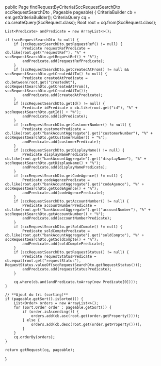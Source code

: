 public Page<SccRequestDto> findRequestByCriteria(SccRequestSearchDto sccRequestSearchDto , Pageable pageable) {
    CriteriaBuilder cb = em.getCriteriaBuilder();
    CriteriaQuery<SccRequest> cq = cb.createQuery(SccRequest.class);
    Root<SccRequest> root = cq.from(SccRequest.class);

    List<Predicate> andPredicate = new ArrayList<>();

    if (sccRequestSearchDto != null) {
        if (sccRequestSearchDto.getRequestRef() != null) {
            Predicate requestRefPredicate = cb.like(root.get("requestRef"), "%" + sccRequestSearchDto.getRequestRef() + "%");
            andPredicate.add(requestRefPredicate);
        }
        if (sccRequestSearchDto.getCreatedAtFrom() != null && sccRequestSearchDto.getCreatedAtTo() != null) {
            Predicate createdAtPredicate = cb.between(root.get("createdAt"), sccRequestSearchDto.getCreatedAtFrom(), sccRequestSearchDto.getCreatedAtTo());
            andPredicate.add(createdAtPredicate);
        }
        if (sccRequestSearchDto.getId() != null) {
            Predicate idPredicate = cb.like(root.get("id"), "%" + sccRequestSearchDto.getId() + "%");
            andPredicate.add(idPredicate);
        }
        if (sccRequestSearchDto.getCustomerNumber() != null) {
            Predicate customerPredicate = cb.like(root.get("bankAcountAggregate").get("customerNumber"), "%" + sccRequestSearchDto.getCustomerNumber() + "%");
            andPredicate.add(customerPredicate);
        }
        if (sccRequestSearchDto.getDisplayName() != null) {
            Predicate displayNamePredicate = cb.like(root.get("bankAcountAggregate").get("displayName"), "%" + sccRequestSearchDto.getDisplayName() + "%");
            andPredicate.add(displayNamePredicate);
        }
        if (sccRequestSearchDto.getCodeAgence() != null) {
            Predicate codeAgencePredicate = cb.like(root.get("bankAcountAggregate").get("codeAgence"), "%" + sccRequestSearchDto.getCodeAgence() + "%");
            andPredicate.add(codeAgencePredicate);
        }
        if (sccRequestSearchDto.getAccountNumber() != null) {
            Predicate accountNumberPredicate = cb.like(root.get("bankAcountAggregate").get("accountNumber"), "%" + sccRequestSearchDto.getAccountNumber() + "%");
            andPredicate.add(accountNumberPredicate);
        }
        if (sccRequestSearchDto.getSoldCompte() != null) {
            Predicate soldComptePredicate = cb.like(root.get("bankAcountAggregate").get("soldCompte"), "%" + sccRequestSearchDto.getSoldCompte() + "%");
            andPredicate.add(soldComptePredicate);
        }
        if (sccRequestSearchDto.getRequestStatus() != null) {
            Predicate requestStatusPredicate = cb.equal(root.get("requestStatus"), RequestStatus.valueOf(sccRequestSearchDto.getRequestStatus()));
            andPredicate.add(requestStatusPredicate);
        }

        cq.where(cb.and(andPredicate.toArray(new Predicate[0])));
    }

    // **Ajout du tri (sorting)**
    if (pageable.getSort().isSorted()) {
        List<Order> orders = new ArrayList<>();
        for (Sort.Order order : pageable.getSort()) {
            if (order.isAscending()) {
                orders.add(cb.asc(root.get(order.getProperty())));
            } else {
                orders.add(cb.desc(root.get(order.getProperty())));
            }
        }
        cq.orderBy(orders);
    }

    return getRequest(cq, pageable);
}
